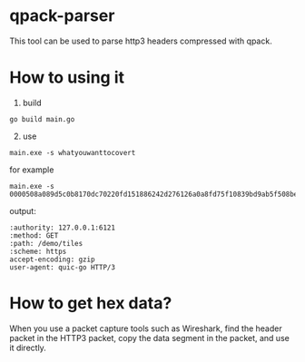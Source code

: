 # qpack-parser
This tool can be used to parse http3 headers compressed with qpack.

# How to using it
1. build
```shell
go build main.go
```
2. use
```shell
main.exe -s whatyouwanttocovert
```
for example
```shell
main.exe -s 0000508a089d5c0b8170dc70220fd151886242d276126a0a8fd75f10839bd9ab5f508bed6988b4c7531efdfad867
```
output:
```shell
:authority: 127.0.0.1:6121
:method: GET
:path: /demo/tiles
:scheme: https
accept-encoding: gzip
user-agent: quic-go HTTP/3
```
# How to get hex data?
When you use a packet capture tools such as Wireshark, find the header packet in the HTTP3 packet, copy the data segment in the packet, and use it directly.
